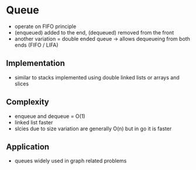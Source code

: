 # Queue
- operate on FIFO principle
- (enqueued) added to the end, (dequeued) removed from the front
- another variation = double ended queue -> allows dequeueing from both ends (FIFO / LIFA)

## Implementation
- similar to stacks implemented using double linked lists or arrays and slices

## Complexity
- enqueue and dequeue = O(1)
- linked list faster 
- slcies due to size variation are generally O(n) but in go it is faster

## Application
- queues widely used in graph related problems